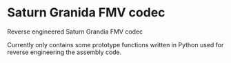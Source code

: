 # Saturn Granida FMV codec
Reverse engineered Saturn Grandia FMV codec

Currently only contains some prototype functions written in Python used for reverse engineering the assembly code.
